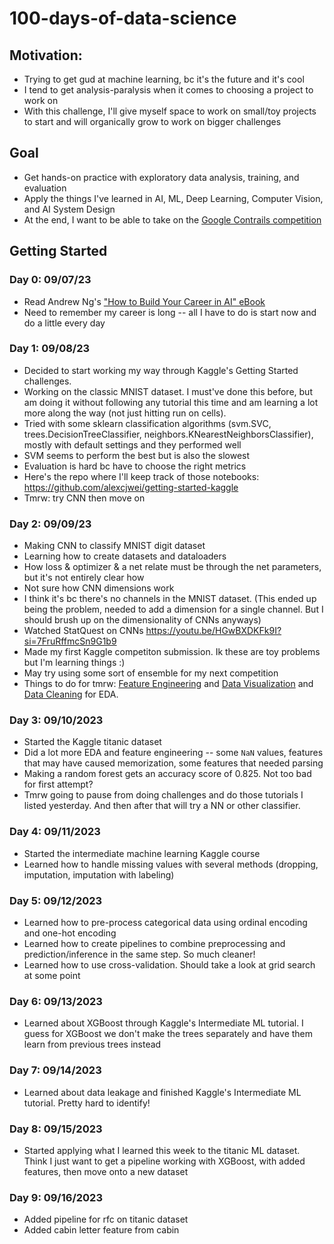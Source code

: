 # 100-days-of-data-science
## Motivation:
* Trying to get gud at machine learning, bc it's the future and it's cool
* I tend to get analysis-paralysis when it comes to choosing a project to work on
* With this challenge, I'll give myself space to work on small/toy projects to start and will organically grow to work on bigger challenges

## Goal
* Get hands-on practice with exploratory data analysis, training, and evaluation
* Apply the things I've learned in AI, ML, Deep Learning, Computer Vision, and AI System Design
* At the end, I want to be able to take on the [Google Contrails competition](https://www.kaggle.com/competitions/google-research-identify-contrails-reduce-global-warming)

## Getting Started
### Day 0: 09/07/23
* Read Andrew Ng's ["How to Build Your Career in AI" eBook](https://info.deeplearning.ai/how-to-build-a-career-in-ai-book#MYL-form)
* Need to remember my career is long -- all I have to do is start now and do a little every day

### Day 1: 09/08/23
* Decided to start working my way through Kaggle's Getting Started challenges.
* Working on the classic MNIST dataset. I must've done this before, but am doing it without following any tutorial this time and am learning a lot more along the way (not just hitting run on cells).
* Tried with some sklearn classification algorithms (svm.SVC, trees.DecisionTreeClassifier, neighbors.KNearestNeighborsClassifier), mostly with default settings and they performed well
* SVM seems to perform the best but is also the slowest
* Evaluation is hard bc have to choose the right metrics
* Here's the repo where I'll keep track of those notebooks: https://github.com/alexcjwei/getting-started-kaggle
* Tmrw: try CNN then move on


### Day 2: 09/09/23
* Making CNN to classify MNIST digit dataset
* Learning how to create datasets and dataloaders
* How loss & optimizer & a net relate must be through the net parameters, but it's not entirely clear how
* Not sure how CNN dimensions work
* I think it's bc there's no channels in the MNIST dataset. (This ended up being the problem, needed to add a dimension for a single channel. But I should brush up on the dimensionality of CNNs anyways)
* Watched StatQuest on CNNs https://youtu.be/HGwBXDKFk9I?si=7FruRffmcSn9G1b9
* Made my first Kaggle competiton submission. Ik these are toy problems but I'm learning things :)
* May try using some sort of ensemble for my next competition
* Things to do for tmrw: [Feature Engineering](https://www.kaggle.com/learn/feature-engineering) and [Data Visualization](https://www.kaggle.com/learn/data-visualization) and [Data Cleaning](https://www.kaggle.com/learn/data-cleaning) for EDA.

### Day 3: 09/10/2023
* Started the Kaggle titanic dataset
* Did a lot more EDA and feature engineering -- some `NaN` values, features that may have caused memorization, some features that needed parsing
* Making a random forest gets an accuracy score of 0.825. Not too bad for first attempt?
* Tmrw going to pause from doing challenges and do those tutorials I listed yesterday. And then after that will try a NN or other classifier.

### Day 4: 09/11/2023
* Started the intermediate machine learning Kaggle course
* Learned how to handle missing values with several methods (dropping, imputation, imputation with labeling)

### Day 5: 09/12/2023
* Learned how to pre-process categorical data using ordinal encoding and one-hot encoding
* Learned how to create pipelines to combine preprocessing and prediction/inference in the same step. So much cleaner!
* Learned how to use cross-validation. Should take a look at grid search at some point

### Day 6: 09/13/2023
* Learned about XGBoost through Kaggle's Intermediate ML tutorial. I guess for XGBoost we don't make the trees separately and have them learn from previous trees instead

### Day 7: 09/14/2023
* Learned about data leakage and finished Kaggle's Intermediate ML tutorial. Pretty hard to identify!

### Day 8: 09/15/2023
* Started applying what I learned this week to the titanic ML dataset. Think I just want to get a pipeline working with XGBoost, with added features, then move onto a new dataset

### Day 9: 09/16/2023
* Added pipeline for rfc on titanic dataset
* Added cabin letter feature from cabin
